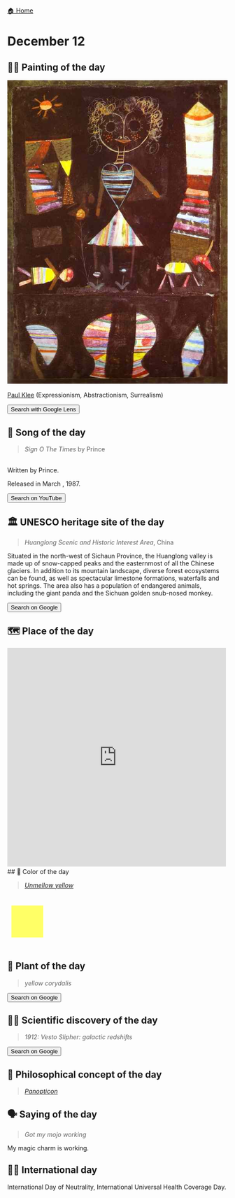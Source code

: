 
[🏠 Home](../../index.md)

# December 12

## 🧑‍🎨 Painting of the day

<img width="600" src="../img/Paul_Klee_2.jpg">

[Paul Klee](https://en.wikipedia.org/wiki/Paul_Klee) (Expressionism, Abstractionism, Surrealism)

<button class="btn btn-success"
onclick=" window.open('https://lens.google.com/uploadbyurl?url=https://iretes.github.io/one-a-day/data/img/Paul_Klee_2.jpg','_blank')">
Search with Google Lens
</button>

## 🎼 Song of the day

> *Sign O The Times*
by Prince

<br />Written by Prince.

Released in March , 1987.

<button class="btn btn-success"
onclick=" window.open('http://www.youtube.com/search?q=Sign O The Times by Prince','_blank')">
Search on YouTube
</button>

## 🏛️ UNESCO heritage site of the day

> *Huanglong Scenic and Historic Interest Area*, China

<p>Situated in the north-west of Sichaun Province, the Huanglong valley is made up of snow-capped peaks and the easternmost of all the Chinese glaciers. In addition to its mountain landscape, diverse forest ecosystems can be found, as well as spectacular limestone formations, waterfalls and hot springs. The area also has a population of endangered animals, including the giant panda and the Sichuan golden snub-nosed monkey.</p>

<button class="btn btn-success"
onclick=" window.open('http://www.google.com/search?q=Huanglong Scenic and Historic Interest Area','_blank')">
Search on Google
</button>

## 🗺️ Place of the day

<iframe
src="https://www.mapcrunch.com"
name="mapcrunch"
width="500"
height="500"
allowTransparency="true"
scrolling="no"
frameborder="0"
>
</iframe>
## 🎨 Color of the day

> *[Unmellow yellow](https://en.wikipedia.org/wiki/Shades_of_yellow#Unmellow_yellow)*

<div style="color:#FFFF66; font-size: 100px;">&#9632;</div>

## 🌿 Plant of the day

> *yellow corydalis*

<button class="btn btn-success"
onclick=" window.open('http://www.google.com/search?q=yellow corydalis','_blank')">
Search on Google
</button>

## 🧑‍🔬 Scientific discovery of the day

> *1912: Vesto Slipher: galactic redshifts*

<button class="btn btn-success"
onclick=" window.open('http://www.google.com/search?q=1912: Vesto Slipher: galactic redshifts','_blank')">
Search on Google
</button>

## 💭 Philosophical concept of the day

> *[Panopticon](https://en.wikipedia.org/wiki/Panopticon)*

## 🗣️ Saying of the day

> *Got my mojo working*

My magic charm is working.

## 🏳️‍🌈 International day

International Day of Neutrality, International Universal Health Coverage Day.